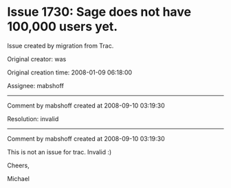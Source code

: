 # Issue 1730: Sage does not have 100,000 users yet.

Issue created by migration from Trac.

Original creator: was

Original creation time: 2008-01-09 06:18:00

Assignee: mabshoff




---

Comment by mabshoff created at 2008-09-10 03:19:30

Resolution: invalid


---

Comment by mabshoff created at 2008-09-10 03:19:30

This is not an issue for trac. Invalid :)

Cheers,

Michael
